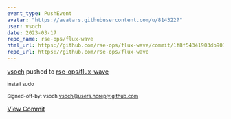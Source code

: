 ```yaml
---
event_type: PushEvent
avatar: "https://avatars.githubusercontent.com/u/814322?"
user: vsoch
date: 2023-03-17
repo_name: rse-ops/flux-wave
html_url: https://github.com/rse-ops/flux-wave/commit/1f8f54341903db901dd8d35b5c2fc27f7c71b013
repo_url: https://github.com/rse-ops/flux-wave
---
```


<a href='https://github.com/vsoch' target='_blank'>vsoch</a> pushed to <a href='https://github.com/rse-ops/flux-wave' target='_blank'>rse-ops/flux-wave</a>

<small>install sudo

Signed-off-by: vsoch <vsoch@users.noreply.github.com></small>

<a href='https://github.com/rse-ops/flux-wave/commit/1f8f54341903db901dd8d35b5c2fc27f7c71b013' target='_blank'>View Commit</a>